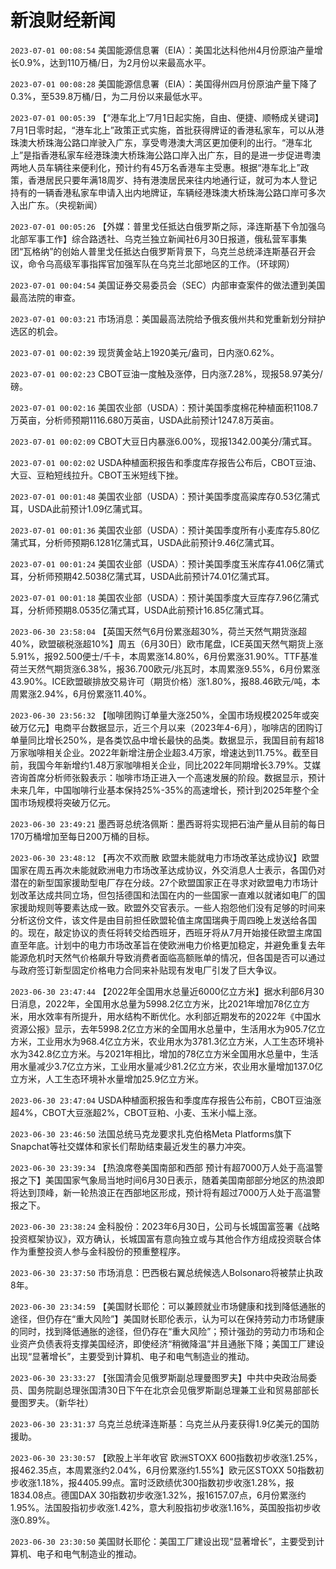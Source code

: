 # 新浪财经新闻
`2023-07-01 00:08:54` 美国能源信息署（EIA）：美国北达科他州4月份原油产量增长0.9%，达到110万桶/日，为2月份以来最高水平。

`2023-07-01 00:08:28` 美国能源信息署（EIA）：美国得州四月份原油产量下降了0.3%，至539.8万桶/日，为二月份以来最低水平。

`2023-07-01 00:05:39` 【“港车北上”7月1日起实施，自由、便捷、顺畅成关键词】7月1日零时起，“港车北上”政策正式实施，首批获得牌证的香港私家车，可以从港珠澳大桥珠海公路口岸驶入广东，享受粤港澳大湾区更加便利的出行。“港车北上”是指香港私家车经港珠澳大桥珠海公路口岸入出广东，目的是进一步促进粤澳两地人员车辆往来便利化，预计约有45万名香港车主受惠。根据“港车北上”政策，香港居民只要年满18周岁、持有港澳居民来往内地通行证，就可为本人登记持有的一辆香港私家车申请入出内地牌证，车辆经港珠澳大桥珠海公路口岸可多次入出广东。（央视新闻）

`2023-07-01 00:05:26` 【外媒：普里戈任抵达白俄罗斯之际，泽连斯基下令加强乌北部军事工作】综合路透社、乌克兰独立新闻社6月30日报道，俄私营军事集团“瓦格纳”的创始人普里戈任抵达白俄罗斯背景下，乌克兰总统泽连斯基召开会议，命令乌高级军事指挥官加强军队在乌克兰北部地区的工作。（环球网）

`2023-07-01 00:04:54` 美国证券交易委员会（SEC）内部审查案件的做法遭到美国最高法院的审查。

`2023-07-01 00:03:21` 市场消息：美国最高法院给予俄亥俄州共和党重新划分辩护选区的机会。

`2023-07-01 00:02:39` 现货黄金站上1920美元/盎司，日内涨0.62%。

`2023-07-01 00:02:23` CBOT豆油一度触及涨停，日内涨7.28%，现报58.97美分/磅。

`2023-07-01 00:02:16` 美国农业部（USDA）：预计美国季度棉花种植面积1108.7万英亩，分析师预期1116.680万英亩，USDA此前预计1247.8万英亩。

`2023-07-01 00:02:09` CBOT大豆日内暴涨6.00%，现报1342.00美分/蒲式耳。

`2023-07-01 00:02:02` USDA种植面积报告和季度库存报告公布后，CBOT豆油、大豆、豆粕短线拉升。CBOT玉米短线下挫。

`2023-07-01 00:01:48` 美国农业部（USDA）：预计美国季度高粱库存0.53亿蒲式耳，USDA此前预计1.09亿蒲式耳。

`2023-07-01 00:01:36` 美国农业部（USDA）：预计美国季度所有小麦库存5.80亿蒲式耳，分析师预期6.1281亿蒲式耳，USDA此前预计9.46亿蒲式耳。

`2023-07-01 00:01:24` 美国农业部（USDA）：预计美国季度玉米库存41.06亿蒲式耳，分析师预期42.5038亿蒲式耳，USDA此前预计74.01亿蒲式耳。

`2023-07-01 00:01:18` 美国农业部（USDA）：预计美国季度大豆库存7.96亿蒲式耳，分析师预期8.0535亿蒲式耳，USDA此前预计16.85亿蒲式耳。

`2023-06-30 23:58:04` 【英国天然气6月份累涨超30%，荷兰天然气期货涨超40%，欧盟碳税涨超10%】周五（6月30日）欧市尾盘，ICE英国天然气期货上涨5.91%，报92.500便士/千卡，本周累涨14.80%，6月份累涨31.90%。TTF基准荷兰天然气期货涨6.38%，报36.700欧元/兆瓦时，本周累涨9.55%，6月份累涨43.90%。ICE欧盟碳排放交易许可（期货价格）涨1.80%，报88.46欧元/吨，本周累涨2.94%，6月份累涨11.40%。

`2023-06-30 23:56:32` 【咖啡团购订单量大涨250%，全国市场规模2025年或突破万亿元】电商平台数据显示，近三个月以来（2023年4-6月），咖啡店的团购订单量同比增长250%，是各类饮品中增长最快的品类。数据显示，我国目前有超18万家咖啡相关企业。2022年新增注册企业超3.4万家，增速达到11.75%。截至目前，我国今年新增约1.48万家咖啡相关企业，同比2022年同期增长3.79%。艾媒咨询首席分析师张毅表示：咖啡市场正进入一个高速发展的阶段。数据显示，预计未来几年，中国咖啡行业基本保持25%-35%的高速增长，预计到2025年整个全国市场规模将突破万亿元。

`2023-06-30 23:49:21` 墨西哥总统洛佩斯：墨西哥将实现把石油产量从目前的每日170万桶增加至每日200万桶的目标。

`2023-06-30 23:48:12` 【再次不欢而散 欧盟未能就电力市场改革达成协议】欧盟国家在周五再次未能就欧洲电力市场改革达成协议，外交消息人士表示，各国仍对潜在的新型国家援助型电厂存在分歧。27个欧盟国家正在寻求对欧盟电力市场计划改革达成共同立场，但包括德国和法国在内的一些国家一直难以就诸如电厂的国家援助规则等要素达成一致。欧盟外交官表示。一些人抱怨他们没有足够的时间来分析这份文件，该文件是由目前担任欧盟轮值主席国瑞典于周四晚上发送给各国的。现在，敲定协议的责任将转交给西班牙，西班牙将从7月开始接任欧盟主席国直至年底。计划中的电力市场改革旨在使欧洲电力价格更加稳定，并避免重复去年能源危机时天然气价格飙升导致消费者面临高额账单的情况，但各国是否可以通过与政府签订新型固定价格电力合同来补贴现有发电厂引发了巨大争议。

`2023-06-30 23:47:44` 【2022年全国用水总量近6000亿立方米】据水利部6月30日消息，2022年，全国用水总量为5998.2亿立方米，比2021年增加78亿立方米，用水效率有所提升，用水结构不断优化。水利部近期发布的2022年《中国水资源公报》显示，去年5998.2亿立方米的全国用水总量中，生活用水为905.7亿立方米，工业用水为968.4亿立方米，农业用水为3781.3亿立方米，人工生态环境补水为342.8亿立方米。与2021年相比，增加的78亿立方米全国用水总量中，生活用水量减少3.7亿立方米，工业用水量减少81.2亿立方米，农业用水量增加137.0亿立方米，人工生态环境补水量增加25.9亿立方米。

`2023-06-30 23:47:04` USDA种植面积报告和季度库存报告公布前，CBOT豆油涨超4%，CBOT大豆涨超2%，CBOT豆粕、小麦、玉米小幅上涨。

`2023-06-30 23:46:50` 法国总统马克龙要求扎克伯格Meta Platforms旗下Snapchat等社交媒体和家长们帮助结束最近发生的暴力冲突。

`2023-06-30 23:39:34` 【热浪席卷美国南部和西部 预计有超7000万人处于高温警报之下】美国国家气象局当地时间6月30日表示，随着美国南部部分地区的热浪即将达到顶峰，新一轮热浪正在西部地区形成，预计将有超过7000万人处于高温警报之下。

`2023-06-30 23:38:24` 金科股份：2023年6月30日，公司与长城国富签署《战略投资框架协议》，双方确认，长城国富有意向独立或与其他合作方组成投资联合体作为重整投资人参与金科股份的预重整程序。

`2023-06-30 23:37:50` 市场消息：巴西极右翼总统候选人Bolsonaro将被禁止执政8年。

`2023-06-30 23:34:59` 【美国财长耶伦：可以兼顾就业市场健康和找到降低通胀的途径，但仍存在“重大风险”】美国财长耶伦表示，认为可以在保持劳动力市场健康的同时，找到降低通胀的途径，但仍存在“重大风险”；预计强劲的劳动力市场和企业资产负债表将支撑美国经济，即使经济“稍微降温”并且通胀下降；美国工厂建设出现“显著增长”，主要受到计算机、电子和电气制造业的推动。

`2023-06-30 23:33:27` 【张国清会见俄罗斯副总理曼图罗夫】中共中央政治局委员、国务院副总理张国清30日下午在北京会见俄罗斯副总理兼工业和贸易部部长曼图罗夫。（新华社）

`2023-06-30 23:31:37` 乌克兰总统泽连斯基：乌克兰从丹麦获得1.9亿美元的国防援助。

`2023-06-30 23:30:57` 【欧股上半年收官 欧洲STOXX 600指数初步收涨1.25%，报462.35点，本周累涨约2.04%，6月份累涨约1.55%】欧元区STOXX 50指数初步收涨1.18%，报4405.99点。富时泛欧绩优300指数初步收涨1.28%，报1834.08点。德国DAX 30指数初步收涨1.32%，报16157.07点，6月份累涨约1.95%。法国股指初步收涨1.42%，意大利股指初步收涨1.16%，英国股指初步收涨0.89%。

`2023-06-30 23:30:50` 美国财长耶伦：美国工厂建设出现“显著增长”，主要受到计算机、电子和电气制造业的推动。

